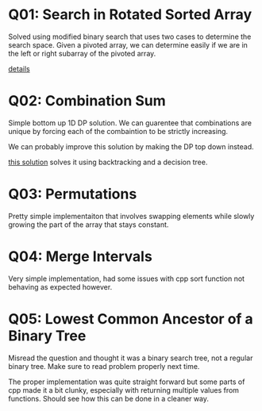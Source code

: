 
# Q01: Search in Rotated Sorted Array

Solved using modified binary search that uses two cases to determine the search
space. Given a pivoted array, we can determine easily if we are in the left or
right subarray of the pivoted array.

[details](https://www.youtube.com/watch?v=U8XENwh8Oy8)

# Q02: Combination Sum

Simple bottom up 1D DP solution. We can guarentee that combinations are unique
by forcing each of the combaintion to be strictly increasing.

We can probably improve this solution by making the DP top down instead.

[this solution](https://www.youtube.com/watch?v=GBKI9VSKdGg) solves it using
backtracking and a decision tree.

# Q03: Permutations

Pretty simple implementaiton that involves swapping elements while slowly
growing the part of the array that stays constant.

# Q04: Merge Intervals

Very simple implementation, had some issues with cpp sort function not behaving
as expected however.

# Q05: Lowest Common Ancestor of a Binary Tree

Misread the question and thought it was a binary search tree, not a regular
binary tree. Make sure to read problem properly next time.

The proper implementation was quite straight forward but some parts of cpp made
it a bit clunky, especially with returning multiple values from functions.
Should see how this can be done in a cleaner way.
